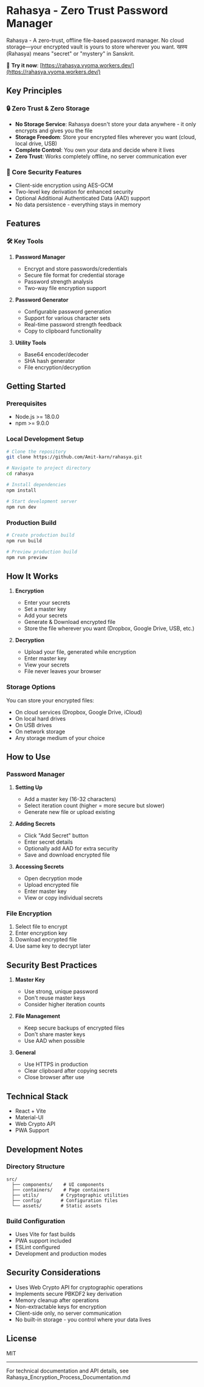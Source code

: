 # Rahasya - Zero Trust Password Manager

Rahasya - A zero-trust, offline file-based password manager. No cloud storage—your encrypted vault is yours to store wherever you want. रहस्य (Rahasya) means "secret" or "mystery" in Sanskrit.

🔗 **Try it now**: [https://rahasya.vyoma.workers.dev/](https://rahasya.vyoma.workers.dev/)

## Key Principles

### 🔒 Zero Trust & Zero Storage

- **No Storage Service**: Rahasya doesn't store your data anywhere - it only encrypts and gives you the file
- **Storage Freedom**: Store your encrypted files wherever you want (cloud, local drive, USB)
- **Complete Control**: You own your data and decide where it lives
- **Zero Trust**: Works completely offline, no server communication ever

### 🔐 Core Security Features

- Client-side encryption using AES-GCM
- Two-level key derivation for enhanced security
- Optional Additional Authenticated Data (AAD) support
- No data persistence - everything stays in memory

## Features

### 🛠️ Key Tools

1. **Password Manager**

   - Encrypt and store passwords/credentials
   - Secure file format for credential storage
   - Password strength analysis
   - Two-way file encryption support

2. **Password Generator**

   - Configurable password generation
   - Support for various character sets
   - Real-time password strength feedback
   - Copy to clipboard functionality

3. **Utility Tools**
   - Base64 encoder/decoder
   - SHA hash generator
   - File encryption/decryption

## Getting Started

### Prerequisites

- Node.js >= 18.0.0
- npm >= 9.0.0

### Local Development Setup

```bash
# Clone the repository
git clone https://github.com/Amit-karn/rahasya.git

# Navigate to project directory
cd rahasya

# Install dependencies
npm install

# Start development server
npm run dev
```

### Production Build

```bash
# Create production build
npm run build

# Preview production build
npm run preview
```

## How It Works

1. **Encryption**

   - Enter your secrets
   - Set a master key
   - Add your secrets
   - Generate & Download encrypted file
   - Store the file wherever you want (Dropbox, Google Drive, USB, etc.)

2. **Decryption**
   - Upload your file, generated while encryption
   - Enter master key
   - View your secrets
   - File never leaves your browser

### Storage Options

You can store your encrypted files:

- On cloud services (Dropbox, Google Drive, iCloud)
- On local hard drives
- On USB drives
- On network storage
- Any storage medium of your choice

## How to Use

### Password Manager

1. **Setting Up**

   - Add a master key (16-32 characters)
   - Select iteration count (higher = more secure but slower)
   - Generate new file or upload existing

2. **Adding Secrets**

   - Click "Add Secret" button
   - Enter secret details
   - Optionally add AAD for extra security
   - Save and download encrypted file

3. **Accessing Secrets**
   - Open decryption mode
   - Upload encrypted file
   - Enter master key
   - View or copy individual secrets

### File Encryption

1. Select file to encrypt
2. Enter encryption key
3. Download encrypted file
4. Use same key to decrypt later

## Security Best Practices

1. **Master Key**

   - Use strong, unique password
   - Don't reuse master keys
   - Consider higher iteration counts

2. **File Management**

   - Keep secure backups of encrypted files
   - Don't share master keys
   - Use AAD when possible

3. **General**
   - Use HTTPS in production
   - Clear clipboard after copying secrets
   - Close browser after use

## Technical Stack

- React + Vite
- Material-UI
- Web Crypto API
- PWA Support

## Development Notes

### Directory Structure

```
src/
  ├── components/    # UI components
  ├── containers/    # Page containers
  ├── utils/        # Cryptographic utilities
  ├── config/       # Configuration files
  └── assets/       # Static assets
```

### Build Configuration

- Uses Vite for fast builds
- PWA support included
- ESLint configured
- Development and production modes

## Security Considerations

- Uses Web Crypto API for cryptographic operations
- Implements secure PBKDF2 key derivation
- Memory cleanup after operations
- Non-extractable keys for encryption
- Client-side only, no server communication
- No built-in storage - you control where your data lives

## License

MIT

---

For technical documentation and API details, see Rahasya_Encryption_Process_Documentation.md
